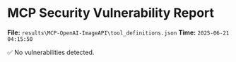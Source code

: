 # MCP Security Vulnerability Report
**File:** `results\MCP-OpenAI-ImageAPI\tool_definitions.json`
**Time:** `2025-06-21 04:15:50`

✅ No vulnerabilities detected.